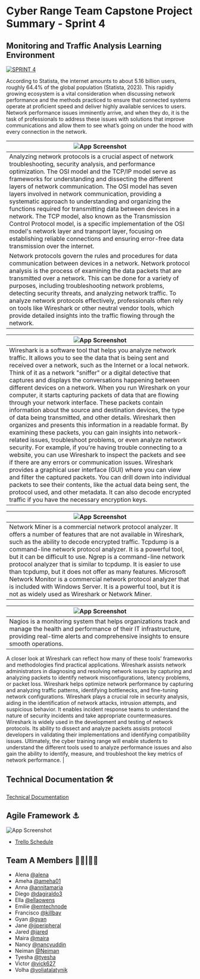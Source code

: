 

# Cyber Range Team Capstone Project Summary - Sprint 4

## Monitoring and Traffic Analysis Learning Environment




[![SPRINT 4](https://drive.google.com/uc?export=view&id=1G93WxGk2hq7BFgHSf-T5jOqpiimsGY5U)](https://github.com/cybertrainingrange/Sprint4#readme) 





According to Statista, the internet amounts to about 5.16 billion users, roughly 64.4% of the global population (Statista, 2023). This rapidly growing ecosystem is a vital consideration when discussing network performance and the methods practiced to ensure that connected systems operate at proficient speed and deliver highly available services to users. Network performance issues imminently arrive, and when they do, it is the task of professionals to address these issues with solutions that improve communications and allow them to see what’s going on under the hood with every connection in the network. 



| ![App Screenshot](https://drive.google.com/uc?export=view&id=1-rgwpWJswAtWfkEPf8QrMZgZPs-ITEJB) |
| ----------------------- |
| Analyzing network protocols is a crucial aspect of network troubleshooting, security analysis, and performance optimization. The OSI model and the TCP/IP model serve as frameworks for understanding and dissecting the different layers of network communication. The OSI model has seven layers involved in network communication, providing a systematic approach to understanding and organizing the functions required for transmitting data between devices in a network. The TCP model, also known as the Transmission Control Protocol model, is a specific implementation of the OSI model's network layer and transport layer, focusing on establishing reliable connections and ensuring error-free data transmission over the internet.
|  Network protocols govern the rules and procedures for data communication between devices in a network. Network protocol analysis is the process of examining the data packets that are transmitted over a network. This can be done for a variety of purposes, including troubleshooting network problems, detecting security threats, and analyzing network traffic. To analyze network protocols effectively, professionals often rely on tools like Wireshark or other neutral vendor tools, which provide detailed insights into the traffic flowing through the network. |




| ![App Screenshot](https://drive.google.com/uc?export=view&id=1TWXg3iOei8HX9zHkOWQPeKKa-oED9fJe) |
| ----------------------- |
| Wireshark is a software tool that helps you analyze network traffic. It allows you to see the data that is being sent and received over a network, such as the Internet or a local network. Think of it as a network "sniffer" or a digital detective that captures and displays the conversations happening between different devices on a network. When you run Wireshark on your computer, it starts capturing packets of data that are flowing through your network interface. These packets contain information about the source and destination devices, the type of data being transmitted, and other details. Wireshark then organizes and presents this information in a readable format. By examining these packets, you can gain insights into network-related issues, troubleshoot problems, or even analyze network security. For example, if you're having trouble connecting to a website, you can use Wireshark to inspect the packets and see if there are any errors or communication issues. Wireshark provides a graphical user interface (GUI) where you can view and filter the captured packets. You can drill down into individual packets to see their contents, like the actual data being sent, the protocol used, and other metadata. It can also decode encrypted traffic if you have the necessary encryption keys. |






| ![App Screenshot](https://drive.google.com/uc?export=view&id=1FkwLsVcBhtZw1DmmKt9hBjg_EC03LLUu) |
| ----------------------- |
| Network Miner is a commercial network protocol analyzer. It offers a number of features that are not available in Wireshark, such as the ability to decode encrypted traffic. Tcpdump is a command-line network protocol analyzer. It is a powerful tool, but it can be difficult to use. Ngrep is a command-line network protocol analyzer that is similar to tcpdump. It is easier to use than tcpdump, but it does not offer as many features. Microsoft Network Monitor is a commercial network protocol analyzer that is included with Windows Server. It is a powerful tool, but it is not as widely used as Wireshark or Network Miner. |

| ![App Screenshot](https://drive.google.com/uc?export=view&id=1di8UbDjdGsvroFjp0g7wvhNFvzDd274O)  |
| ----------------------- |
| Nagios is a monitoring system that helps organizations track and manage the health and performance of their IT infrastructure, providing real-time alerts and comprehensive insights to ensure smooth operations.
A closer look at Wireshark can reflect how many of these tools’ frameworks and methodologies find practical applications. Wireshark assists network administrators in diagnosing and resolving network issues by capturing and analyzing packets to identify network misconfigurations, latency problems, or packet loss. Wireshark helps optimize network performance by capturing and analyzing traffic patterns, identifying bottlenecks, and fine-tuning network configurations. Wireshark plays a crucial role in security analysis, aiding in the identification of network attacks, intrusion attempts, and suspicious behavior. It enables incident response teams to understand the nature of security incidents and take appropriate countermeasures. Wireshark is widely used in the development and testing of network protocols. Its ability to dissect and analyze packets assists protocol developers in validating their implementations and identifying compatibility issues.
Ultimately, the cyber training range will enable students to understand the different tools used to analyze performance issues and also gain the ability to identify, measure, and troubleshoot the key metrics of network performance. |



## Technical Documentation 🛠 

[Technical Documentation](https://docs.google.com/document/d/1JYtjJIoogxSxhwCsEMSxx-QWECzdaHew/edit?usp=share_link&ouid=114435178493746117340&rtpof=true&sd=true)



## Agile Framework ⚓ 


![App Screenshot](https://drive.google.com/uc?export=view&id=1UZ2ub6Mt6ahBHGO8412nd-HqowT7NnA-)


- [Trello Schedule](https://drive.google.com/file/d/1Gdm3-zY-ZLdxohawuOLpexN5H7eZlep_/view?usp=share_link)

## Team A Members 👩‍💻|👨‍💻
- Alena [@alena](https://www.github.com/)
- Ameha [@ameha01](https://github.com/orgs/cybertrainingrange/people/ameha01)
- Anna [@annitamaria](https://github.com/orgs/cybertrainingrange/people/ANNITAMARIA)
- Diego [@dagiraldo3](https://github.com/orgs/cybertrainingrange/people/dagiraldo3)
- Ella [@ellaowens](https://github.com/ellaowens)
- Emilie [@emtechnode](https://github.com/emiliedionisio)
- Francisco [@killbay](https://github.com/orgs/cybertrainingrange/people/killbay)
- Gyan [@gyan](https://www.github.com/octokatherine)
- Jane [@jjperipheral](https://github.com/jjperipheral)
- Jared [@jared](https://www.github.com/)
- Maira [@maira](https://www.github.com/)
- Nancy [@nancyuddin](https://github.com/nancyuddin)
- Neiman [@Neiman](https://github.com/orgs/cybertrainingrange/people/bull-in-the-heather)
- Tyesha [@tyesha](https://www.github.com/)
- Victor [@vick627](https://github.com/orgs/cybertrainingrange/people/vick627)
- Volha [@voliatalatynik](https://github.com/orgs/cybertrainingrange/people/voliatalatynik)
